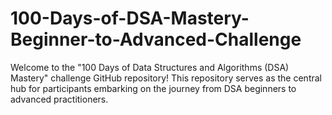 # 100-Days-of-DSA-Mastery-Beginner-to-Advanced-Challenge
Welcome to the "100 Days of Data Structures and Algorithms (DSA) Mastery" challenge GitHub repository! This repository serves as the central hub for participants embarking on the journey from DSA beginners to advanced practitioners.
